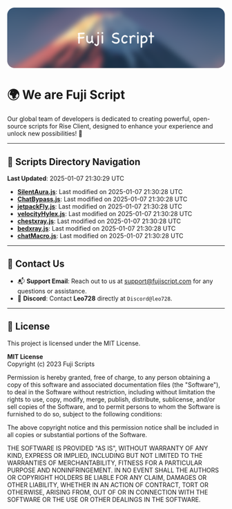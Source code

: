 ![Banner](.github/b.webp)

# 🌍 **We are Fuji Script**

Our global team of developers is dedicated to creating powerful, open-source scripts for Rise Client, designed to enhance your experience and unlock new possibilities! 🌟

---
<!-- SCRIPTS_NAVIGATION_START -->
## 📂 **Scripts Directory Navigation**

**Last Updated**: 2025-01-07 21:30:29 UTC

- **[SilentAura.js](scripts/SilentAura.js)**: Last modified on 2025-01-07 21:30:28 UTC
- **[ChatBypass.js](scripts/ChatBypass.js)**: Last modified on 2025-01-07 21:30:28 UTC
- **[jetpackFly.js](scripts/jetpackFly.js)**: Last modified on 2025-01-07 21:30:28 UTC
- **[velocityHylex.js](scripts/velocityHylex.js)**: Last modified on 2025-01-07 21:30:28 UTC
- **[chestxray.js](scripts/chestxray.js)**: Last modified on 2025-01-07 21:30:28 UTC
- **[bedxray.js](scripts/bedxray.js)**: Last modified on 2025-01-07 21:30:28 UTC
- **[chatMacro.js](scripts/chatMacro.js)**: Last modified on 2025-01-07 21:30:28 UTC

<!-- SCRIPTS_NAVIGATION_END -->

---

## 💬 **Contact Us**  
- 📬 **Support Email**: Reach out to us at [support@fujiscript.com](mailto:support@fujiscript.com) for any questions or assistance.  
- 💬 **Discord**: Contact **Leo728** directly at `Discord@leo728`.

---

## 📜 **License**

This project is licensed under the MIT License.  

**MIT License**  
Copyright (c) 2023 Fuji Scripts  

Permission is hereby granted, free of charge, to any person obtaining a copy of this software and associated documentation files (the "Software"), to deal in the Software without restriction, including without limitation the rights to use, copy, modify, merge, publish, distribute, sublicense, and/or sell copies of the Software, and to permit persons to whom the Software is furnished to do so, subject to the following conditions:  

The above copyright notice and this permission notice shall be included in all copies or substantial portions of the Software.  

THE SOFTWARE IS PROVIDED "AS IS", WITHOUT WARRANTY OF ANY KIND, EXPRESS OR IMPLIED, INCLUDING BUT NOT LIMITED TO THE WARRANTIES OF MERCHANTABILITY, FITNESS FOR A PARTICULAR PURPOSE AND NONINFRINGEMENT. IN NO EVENT SHALL THE AUTHORS OR COPYRIGHT HOLDERS BE LIABLE FOR ANY CLAIM, DAMAGES OR OTHER LIABILITY, WHETHER IN AN ACTION OF CONTRACT, TORT OR OTHERWISE, ARISING FROM, OUT OF OR IN CONNECTION WITH THE SOFTWARE OR THE USE OR OTHER DEALINGS IN THE SOFTWARE.  
